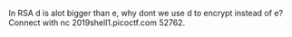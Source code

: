 In RSA d is alot bigger than e, why dont we use d to encrypt instead of e? Connect with nc 2019shell1.picoctf.com 52762.

